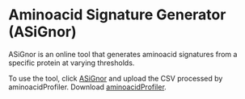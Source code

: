 # Aminoacid Signature Generator (ASiGnor)

ASiGnor is an online tool that generates aminoacid signatures from a specific protein at varying thresholds.

To use the tool, click [ASiGnor](https://signature-uc636sdsia-as.a.run.app/) and upload the CSV processed by aminoacidProfiler. Download [aminoacidProfiler](https://github.com/ABUSHEIKHSP/aminoacidProfiler).